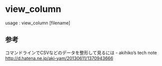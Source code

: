 # view_column

usage : view_column [filename]

## 参考

コマンドラインでCSVなどのデータを整形して見るには - akihiko’s tech note
http://d.hatena.ne.jp/aki-yam/20130611/1370943666
